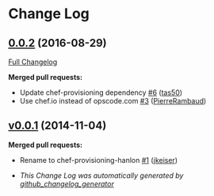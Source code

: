 # Change Log

## [0.0.2](https://github.com/chef/chef-provisioning-hanlon/tree/0.0.2) (2016-08-29)

[Full Changelog](https://github.com/chef/chef-provisioning-hanlon/compare/v0.0.1...0.0.2)

**Merged pull requests:**

- Update chef-provisioning dependency [#6](https://github.com/chef/chef-provisioning-hanlon/pull/6) ([tas50](https://github.com/tas50))
- Use chef.io instead of opscode.com [#3](https://github.com/chef/chef-provisioning-hanlon/pull/3) ([PierreRambaud](https://github.com/PierreRambaud))

## [v0.0.1](https://github.com/chef/chef-provisioning-hanlon/tree/v0.0.1) (2014-11-04)

**Merged pull requests:**

- Rename to chef-provisioning-hanlon [#1](https://github.com/chef/chef-provisioning-hanlon/pull/1) ([jkeiser](https://github.com/jkeiser))

- _This Change Log was automatically generated by [github_changelog_generator](https://github.com/skywinder/Github-Changelog-Generator)_
